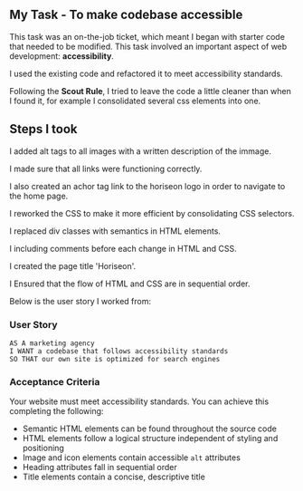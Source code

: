 

## My Task - To make codebase accessible


This task was an on-the-job ticket, which meant I began with starter code that needed to be modified. This task involved an important aspect of web development: **accessibility**. 

I used the existing code and refactored it to meet accessibility standards. 

Following the **Scout Rule**, I tried to leave the code a little cleaner than when I found it, for example I consolidated several css elements into one.

## Steps I took 
I added alt tags to all images with a written description of the immage.

I made sure that all links were functioning correctly.

I also created an achor tag link to the horiseon logo in order to navigate to the home page.

I reworked the CSS to make it more efficient by consolidating CSS selectors.

I replaced div classes with semantics in HTML elements.

I including comments before each change in HTML and CSS.

I created the page title 'Horiseon'.

I Ensured that the flow of HTML and CSS are in sequential order. 

Below is the user story I worked from:

### User Story

```
AS A marketing agency
I WANT a codebase that follows accessibility standards
SO THAT our own site is optimized for search engines
```

### Acceptance Criteria

Your website must meet accessibility standards. You can achieve this completing the following:

* Semantic HTML elements can be found throughout the source code
* HTML elements follow a logical structure independent of styling and positioning
* Image and icon elements contain accessible `alt` attributes
* Heading attributes fall in sequential order
* Title elements contain a concise, descriptive title